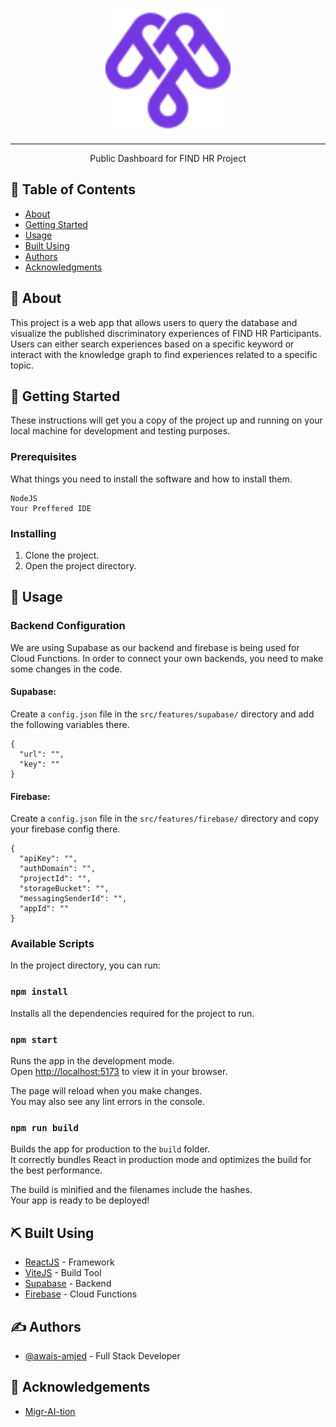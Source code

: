 <p align="center">
  <a href="" rel="noopener">
 <img width=200px height=200px src="./src/assets/images/logo.svg" alt="Project logo"></a>
</p>

---

<p align="center"> Public Dashboard for FIND HR Project
    <br>
</p>

## 📝 Table of Contents
- [About](#about)
- [Getting Started](#getting_started)
- [Usage](#usage)
- [Built Using](#built_using)
- [Authors](#authors)
- [Acknowledgments](#acknowledgement)

## 🧐 About <a name = "about"></a>
This project is a web app that allows users to query the database and visualize the published discriminatory experiences of FIND HR Participants. Users can either search experiences based on a specific keyword or interact with the knowledge graph to find experiences related to a specific topic.

## 🏁 Getting Started <a name = "getting_started"></a>
These instructions will get you a copy of the project up and running on your local machine for development and testing purposes.

### Prerequisites
What things you need to install the software and how to install them.

```
NodeJS
Your Preffered IDE
```

### Installing

1. Clone the project.
2. Open the project directory.

## 🎈 Usage <a name="usage"></a>

### Backend Configuration

We are using Supabase as our backend and firebase is being used for Cloud Functions. In order to connect your own backends, you need to make some changes in the code.

#### Supabase:
Create a `config.json` file in the ```src/features/supabase/``` directory and add the following variables there.

```
{
  "url": "",
  "key": ""
}
```

#### Firebase:
Create a `config.json` file in the ```src/features/firebase/``` directory and copy your firebase config there.

```
{
  "apiKey": "",
  "authDomain": "",
  "projectId": "",
  "storageBucket": "",
  "messagingSenderId": "",
  "appId": ""
}
```

### Available Scripts

In the project directory, you can run:

### `npm install`

Installs all the dependencies required for the project to run.

### `npm start`

Runs the app in the development mode.\
Open [http://localhost:5173](http://localhost:5173) to view it in your browser.

The page will reload when you make changes.\
You may also see any lint errors in the console.

### `npm run build`

Builds the app for production to the `build` folder.\
It correctly bundles React in production mode and optimizes the build for the best performance.

The build is minified and the filenames include the hashes.\
Your app is ready to be deployed!

## ⛏️ Built Using <a name = "built_using"></a>
- [ReactJS](https://react.dev/) - Framework
- [ViteJS](https://vitejs.dev/) - Build Tool
- [Supabase](https://supabase.com/) - Backend
- [Firebase](https://firebase.google.com/) - Cloud Functions

## ✍️ Authors <a name = "authors"></a>
- [@awais-amjed](https://github.com/awais-amjed) - Full Stack Developer

## 🎉 Acknowledgements <a name = "acknowledgement"></a>
- [Migr-AI-tion](https://www.migr-ai-tion.com/)
